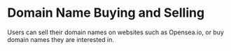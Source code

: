 # Domain Name Buying and Selling

Users can sell their domain names on websites such as Opensea.io, or buy domain names they are interested in.

